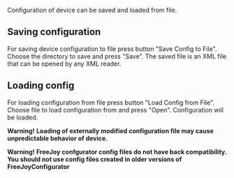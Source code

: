 Configuration of device can be saved and loaded from file. 

## Saving configuration

For saving device configuration to file press button "Save Config to File". Choose the directory to save and press "Save". 
The saved file is an XML file that can be opened by any XML reader.

## Loading config

For loading configuration from file press button "Load Config from File". Choose file to load configuration from and press "Open". Configuration will be loaded. 

**Warning!** 
**Loading of externally modified configuration file may cause unpredictable behavior of device.**

**Warning!** 
**FreeJoy confgurator config files do not have back compatibility. You should not use config files created in older versions of FreeJoyConfigurator**